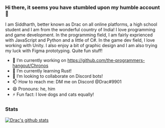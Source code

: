 ### Hi there, it seems you have stumbled upon my humble account 👋

I am Siddharth, better known as Drac on all online platforms, a high school student and I am from the wonderful country of India! I love programming and game development. In the programming field, I am fairly exprienced with JavaScript and Python and a little of C#. In the game dev field, I love working with Unity. I also enjoy a bit of graphic design and I am also trying my luck with Figma prototyping. Quite fun stuff!

- 🔭 I’m currently working on https://github.com/the-programmers-hangout/Chronos
- 🌱 I’m currently learning Rust!
- 👯 I’m looking to collaborate on Discord bots!
- 📫 How to reach me: DM me on Discord @Drac#9901
- 😄 Pronouns: he, him
- ⚡ Fun fact: I love dogs and cats equally!

### Stats

[![Drac's github stats](https://github-readme-stats.vercel.app/api?username=DracTheDino)](https://github.com/anuraghazra/github-readme-stats)

